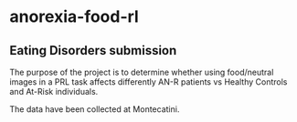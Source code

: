 # anorexia-food-rl

## Eating Disorders submission

The purpose of the project is to determine whether using food/neutral images in a PRL task affects differently AN-R patients vs Healthy Controls and At-Risk individuals.

The data have been collected at Montecatini.
